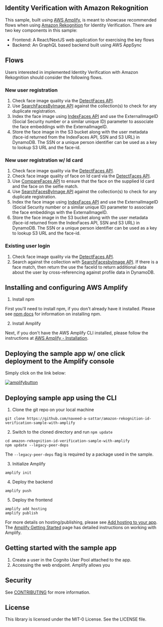 ## Identity Verification with Amazon Rekognition

This sample, built using [AWS Amplify](https://aws.amazon.com/amplify/), is meant to showcase recommended flows when using [Amazon Rekognition](https://aws.amazon.com/rekognition/) for Identity Verification. There are two key components in this sample:

- Frontend: A React/NextJS web application for exercising the key flows
- Backend: An GraphQL based backend built using AWS AppSync

## Flows

Users interested in implemented Identity Verification with Amazon Rekognition should consider the following flows.

### New user registration

1. Check face image quality via the [DetectFaces API](https://docs.aws.amazon.com/rekognition/latest/dg/API_DetectFaces.html).
2. Use [SearchFacesByImage API](https://docs.aws.amazon.com/rekognition/latest/dg/API_SearchFacesByImage.html) against the collection(s) to check for any duplicate registration.
3. Index the face image using [IndexFaces API](https://docs.aws.amazon.com/rekognition/latest/dg/API_IndexFaces.html) and use the ExternalImageID (Social Security number or a similar unique ID) parameter to associate the face embeddings with the ExternalImageID.
4. Store the face image in the S3 bucket along with the user metadata (face-id returned from the IndexFaces API, SSN and S3 URL) in DynamoDB. The SSN or a unique person identifier can be used as a key to lookup S3 URL and the face-id.

### New user registration w/ Id card

1. Check face image quality via the [DetectFaces API](https://docs.aws.amazon.com/rekognition/latest/dg/API_DetectFaces.html).
2. Check face image quality of face on Id card via the [DetectFaces API](https://docs.aws.amazon.com/rekognition/latest/dg/API_DetectFaces.html).
3. Use [CompareFaces API](https://docs.aws.amazon.com/rekognition/latest/dg/API_CompareFaces.html) to ensure that the face on the supplied Id card and the face on the selfie match.
4. Use [SearchFacesByImage API](https://docs.aws.amazon.com/rekognition/latest/dg/API_SearchFacesByImage.html) against the collection(s) to check for any duplicate registration.
5. Index the face image using [IndexFaces API](https://docs.aws.amazon.com/rekognition/latest/dg/API_IndexFaces.html) and use the ExternalImageID (Social Security number or a similar unique ID) parameter to associate the face embeddings with the ExternalImageID.
6. Store the face image in the S3 bucket along with the user metadata (face-id returned from the IndexFaces API, SSN and S3 URL) in DynamoDB. The SSN or a unique person identifier can be used as a key to lookup S3 URL and the face-id.

### Existing user login
1. Check face image quality via the [DetectFaces API](https://docs.aws.amazon.com/rekognition/latest/dg/API_DetectFaces.html).
2. Search against the collection with [SearchFacesbyImage API](https://docs.aws.amazon.com/rekognition/latest/dg/API_SearchFacesByImage.html). If there is a face match, then return the use the faceId to return additional data about the user by cross-referencing against profile data in DynamoDB.

## Installing and configuring AWS Amplify

1. Install npm

First you'll need to install npm, if you don't already have it installed. Please see [npm docs](https://docs.npmjs.com/downloading-and-installing-node-js-and-npm) for information on installing npm.

2. Install Amplify

Next, if you don't have the AWS Amplify CLI installed, please follow the instructions at [AWS Amplify - Installation](https://docs.amplify.aws/cli/start/install/).

## Deploying the sample app w/ one click deployment to the Amplify console

Simply click on the link below:

[![amplifybutton](https://oneclick.amplifyapp.com/button.svg)](https://console.aws.amazon.com/amplify/home#/deploy?repo=https://github.com/naveed-a-sattar/amazon-rekognition-id-verification-sample-with-amplify)


## Deploying sample app using the CLI

1. Clone the git repo on your local machine

```
git clone https://github.com/naveed-a-sattar/amazon-rekognition-id-verification-sample-with-amplify
```

2. Switch to the cloned directory and run `npm update`

```
cd amazon-rekognition-id-verification-sample-with-amplify
npm update --legacy-peer-deps
```

The `--legacy-peer-deps` flag is required by a package used in the sample.

3. Initialize Amplify

```
amplify init
```

4. Deploy the backend

```
amplify push
```

5. Deploy the frontend

```
amplify add hosting
amplify publish
```

For more details on hosting/publishing, please see [Add hosting to your app](https://docs.amplify.aws/start/getting-started/hosting/q/integration/js/#add-hosting-to-your-app). The [Amplify Getting Started](https://docs.amplify.aws/start/q/integration/js/) page has detailed instructions on working with Amplify.

## Getting started with the sample app

1. Create a user in the Cognito User Pool attached to the app.
2. Accessing the web endpoint.
Amplify allows you 

## Security

See [CONTRIBUTING](CONTRIBUTING.md#security-issue-notifications) for more information.

## License

This library is licensed under the MIT-0 License. See the LICENSE file.

